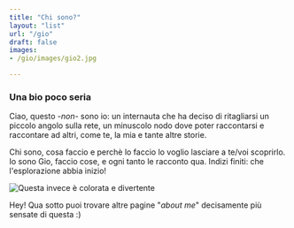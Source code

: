 ```yaml
---
title: "Chi sono?"
layout: "list"
url: "/gio"
draft: false
images:
- /gio/images/gio2.jpg

---
```


### Una bio poco seria

Ciao, questo _-non-_ sono io: un internauta che ha deciso di ritagliarsi un piccolo angolo sulla rete, un minuscolo nodo dove poter raccontarsi e raccontare ad altri, come te, la mia e tante altre storie.

Chi sono, cosa faccio e perchè lo faccio lo voglio lasciare a te/voi scoprirlo. Io sono Gio, faccio cose, e ogni tanto le racconto qua. Indizi finiti: che l'esplorazione abbia inizio!

![Questa invece è colorata e divertente](/gio/images/gio2.png)

Hey! Qua sotto puoi trovare altre pagine "_about me_" decisamente più sensate di questa :)
